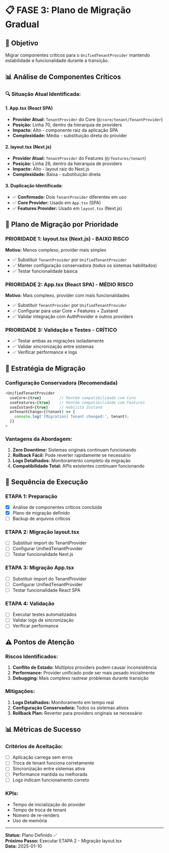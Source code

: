 # 📋 FASE 3: Plano de Migração Gradual

## 🎯 Objetivo
Migrar componentes críticos para o `UnifiedTenantProvider` mantendo estabilidade e funcionalidade durante a transição.

## 📊 Análise de Componentes Críticos

### **🔍 Situação Atual Identificada:**

#### **1. App.tsx (React SPA)**
- **Provider Atual:** `TenantProvider` do Core (`@/core/tenant/TenantProvider`)
- **Posição:** Linha 70, dentro da hierarquia de providers
- **Impacto:** Alto - componente raiz da aplicação SPA
- **Complexidade:** Média - substituição direta do provider

#### **2. layout.tsx (Next.js)**
- **Provider Atual:** `TenantProvider` do Features (`@/features/tenant`)
- **Posição:** Linha 26, dentro da hierarquia de providers
- **Impacto:** Alto - layout raiz do Next.js
- **Complexidade:** Baixa - substituição direta

#### **3. Duplicação Identificada:**
- ✅ **Confirmado:** Dois `TenantProvider` diferentes em uso
- ✅ **Core Provider:** Usado em `App.tsx` (SPA)
- ✅ **Features Provider:** Usado em `layout.tsx` (Next.js)

## 🚀 Plano de Migração por Prioridade

### **PRIORIDADE 1: layout.tsx (Next.js) - BAIXO RISCO**
**Motivo:** Menos complexo, provider mais simples
- ✅ Substituir `TenantProvider` por `UnifiedTenantProvider`
- ✅ Manter configuração conservadora (todos os sistemas habilitados)
- ✅ Testar funcionalidade básica

### **PRIORIDADE 2: App.tsx (React SPA) - MÉDIO RISCO**
**Motivo:** Mais complexo, provider com mais funcionalidades
- ✅ Substituir `TenantProvider` por `UnifiedTenantProvider`
- ✅ Configurar para usar Core + Features + Zustand
- ✅ Validar integração com AuthProvider e outros providers

### **PRIORIDADE 3: Validação e Testes - CRÍTICO**
- ✅ Testar ambas as migrações isoladamente
- ✅ Validar sincronização entre sistemas
- ✅ Verificar performance e logs

## 📝 Estratégia de Migração

### **Configuração Conservadora (Recomendada)**
```typescript
<UnifiedTenantProvider
  useCore={true}        // Mantém compatibilidade com Core
  useFeatures={true}    // Mantém compatibilidade com Features
  useZustand={true}     // Habilita Zustand
  onTenantChange={(tenant) => {
    console.log('[Migration] Tenant changed:', tenant);
  }}
>
```

### **Vantagens da Abordagem:**
1. **Zero Downtime:** Sistemas originais continuam funcionando
2. **Rollback Fácil:** Pode reverter rapidamente se necessário
3. **Logs Detalhados:** Monitoramento completo da migração
4. **Compatibilidade Total:** APIs existentes continuam funcionando

## 🔄 Sequência de Execução

### **ETAPA 1: Preparação**
- [x] Análise de componentes críticos concluída
- [x] Plano de migração definido
- [ ] Backup de arquivos críticos

### **ETAPA 2: Migração layout.tsx**
- [ ] Substituir import do TenantProvider
- [ ] Configurar UnifiedTenantProvider
- [ ] Testar funcionalidade Next.js

### **ETAPA 3: Migração App.tsx**
- [ ] Substituir import do TenantProvider
- [ ] Configurar UnifiedTenantProvider
- [ ] Testar funcionalidade React SPA

### **ETAPA 4: Validação**
- [ ] Executar testes automatizados
- [ ] Validar logs de sincronização
- [ ] Verificar performance

## ⚠️ Pontos de Atenção

### **Riscos Identificados:**
1. **Conflito de Estado:** Múltiplos providers podem causar inconsistência
2. **Performance:** Provider unificado pode ser mais pesado inicialmente
3. **Debugging:** Mais complexo rastrear problemas durante transição

### **Mitigações:**
1. **Logs Detalhados:** Monitoramento em tempo real
2. **Configuração Conservadora:** Todos os sistemas ativos
3. **Rollback Plan:** Reverter para providers originais se necessário

## 📊 Métricas de Sucesso

### **Critérios de Aceitação:**
- [ ] Aplicação carrega sem erros
- [ ] Troca de tenant funciona corretamente
- [ ] Sincronização entre sistemas ativa
- [ ] Performance mantida ou melhorada
- [ ] Logs indicam funcionamento correto

### **KPIs:**
- Tempo de inicialização do provider
- Tempo de troca de tenant
- Número de re-renders
- Uso de memória

---

**Status:** Plano Definido ✅  
**Próximo Passo:** Executar ETAPA 2 - Migração layout.tsx  
**Data:** 2025-01-10
